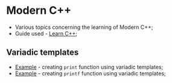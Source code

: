 # Modern C++

- Various topics concerning the learning of Modern C++;
- Guide used - [Learn C++](https://www.learncpp.com/);

## Variadic templates

- [Example](./variadic_templates/print.cpp) - creating `print` function using variadic templates;
- [Example](./variadic_templates/printf.cpp) - creating `printf` function using variadic templates;
